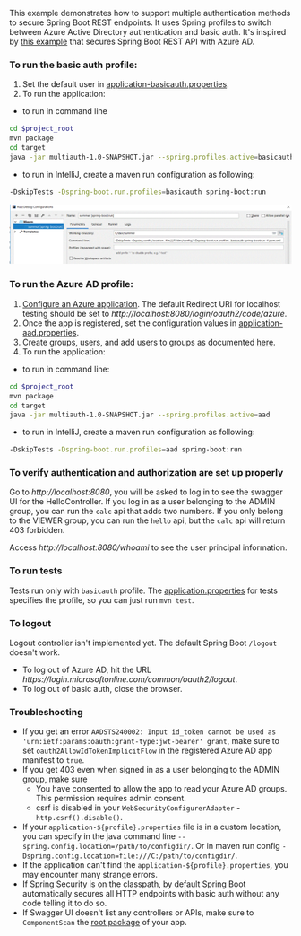 This example demonstrates how to support multiple authentication methods to secure Spring Boot REST endpoints. It uses Spring profiles to switch between Azure Active Directory authentication and basic auth. It's inspired by [this example](https://github.com/microsoft/azure-spring-boot/tree/master/azure-spring-boot-samples/azure-active-directory-spring-boot-backend-sample) that secures Spring Boot REST API with Azure AD.

### To run the basic auth profile:
1. Set the default user in [application-basicauth.properties](src/main/resources/application-basicauth.properties).
2. To run the application:
  *  to run in command line
```bash
cd $project_root
mvn package
cd target
java -jar multiauth-1.0-SNAPSHOT.jar --spring.profiles.active=basicauth
```
  *  to run in IntelliJ, create a maven run configuration as following:
```bash
-DskipTests -Dspring-boot.run.profiles=basicauth spring-boot:run 
```

![Alt text](IntelliJRunConfig.GIF?raw=true "IntelliJ Maven Run Config") 

### To run the Azure AD profile:
1. [Configure an Azure application](https://docs.microsoft.com/en-us/azure/active-directory/develop/v1-protocols-oauth-code#register-your-application-with-your-ad-tenant). The default Redirect URI for localhost testing should be set to *http<nolink>://localhost:8080/login/oauth2/code/azure*.  
2. Once the app is registered, set the configuration values in [application-aad.properties](src/main/resources/application-aad.properties).
3. Create groups, users, and add users to groups as documented [here](https://docs.microsoft.com/en-us/azure/active-directory/fundamentals/active-directory-groups-create-azure-portal).
4. To run the application:
  *  to run in command line:
```bash
cd $project_root
mvn package
cd target
java -jar multiauth-1.0-SNAPSHOT.jar --spring.profiles.active=aad
```
  *  to run in IntelliJ, create a maven run configuration as following:
```bash
-DskipTests -Dspring-boot.run.profiles=aad spring-boot:run 
```

### To verify authentication and authorization are set up properly
Go to *http<nolink>://localhost:8080*, you will be asked to log in to see the swagger UI for the HelloController.  If you log in as a user belonging to the ADMIN group, you can run the ```calc``` api that adds two numbers. If you only belong to the VIEWER group, you can run the ```hello``` api, but the ```calc``` api will return 403 forbidden. 

Access *http<nolink>://localhost:8080/whoami* to see the user principal information.

### To run tests 
Tests run only with ```basicauth``` profile. The [application.properties](src/test/resources/application.properties) for tests specifies the profile, so you can just run ```mvn test```.

### To logout
Logout controller isn't implemented yet. The default Spring Boot ```/logout``` doesn't work. 
* To log out of Azure AD, hit the URL *https<nolink>://login.microsoftonline.com/common/oauth2/logout*.  
* To log out of basic auth, close the browser.

### Troubleshooting
* If you get an error ```AADSTS240002: Input id_token cannot be used as 'urn:ietf:params:oauth:grant-type:jwt-bearer' grant```, make sure to set ```oauth2AllowIdTokenImplicitFlow``` in the registered Azure AD app manifest to ```true```.
* If you get 403 even when signed in as a user belonging to the ADMIN group, make sure 
  *  You have consented to allow the app to read your Azure AD groups. This permission requires admin consent. 
  *  csrf is disabled in your ```WebSecurityConfigurerAdapter``` - ```http.csrf().disable()```.
* If your ```application-${profile}.properties``` file is in a custom location, you can specify in the java command line ```--spring.config.location=/path/to/configdir/```. Or in maven run config ```-Dspring.config.location=file:///C:/path/to/configdir/```.
* If the application can't find the ```application-${profile}.properties```, you may encounter many strange errors.
* If Spring Security is on the classpath, by default Spring Boot automatically secures all HTTP endpoints with basic auth without any code telling it to do so. 
* If Swagger UI doesn't list any controllers or APIs, make sure to ```ComponentScan``` the [root package](src/main/java/org/summer/App.java#L10) of your app. 
